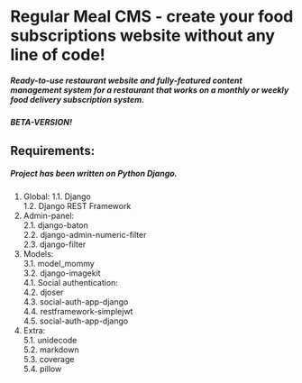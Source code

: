 # Regular Meal CMS - create your food subscriptions website without any line of code!
##### Ready-to-use restaurant website and fully-featured content management system for a restaurant that works on a monthly or weekly food delivery subscription system. 
##### BETA-VERSION!
## Requirements:
##### Project has been written on Python Django.
1. Global:
1.1. Django  
1.2. Django REST Framework  
2. Admin-panel:  
2.1. django-baton  
2.2. django-admin-numeric-filter  
2.3. django-filter  
3. Models:  
3.1. model_mommy  
3.2. django-imagekit  
4.1. Social authentication:  
4.2. djoser  
4.3. social-auth-app-django  
4.4. restframework-simplejwt  
4.5. social-auth-app-django  
5. Extra:  
5.1. unidecode  
5.2. markdown  
5.3. coverage  
5.4. pillow  
